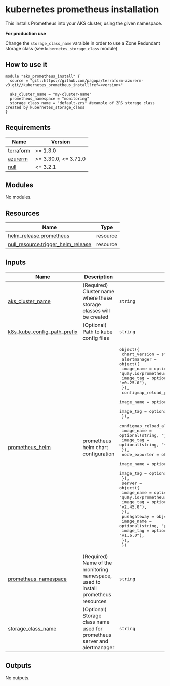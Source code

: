 # kubernetes prometheus installation

This installs Prometheus into your AKS cluster, using the given namespace.

**For production use**

Change the `storage_class_name` varaible in order to use a Zone Redundant storage class (see `kubernetes_storage_class` module)



## How to use it

```hcl
module "aks_prometheus_install" {
  source = "git::https://github.com/pagopa/terraform-azurerm-v3.git//kubernetes_prometheus_install?ref=<version>"
  
  aks_cluster_name = "my-cluster-name"
  prometheus_namespace = "monitoring"
  storage_class_name = "default-zrs" #example of ZRS storage class created by kubernetes_storage_class
}
```


<!-- markdownlint-disable -->
<!-- BEGINNING OF PRE-COMMIT-TERRAFORM DOCS HOOK -->
## Requirements

| Name | Version |
|------|---------|
| <a name="requirement_terraform"></a> [terraform](#requirement\_terraform) | >= 1.3.0 |
| <a name="requirement_azurerm"></a> [azurerm](#requirement\_azurerm) | >= 3.30.0, <= 3.71.0 |
| <a name="requirement_null"></a> [null](#requirement\_null) | <= 3.2.1 |

## Modules

No modules.

## Resources

| Name | Type |
|------|------|
| [helm_release.prometheus](https://registry.terraform.io/providers/hashicorp/helm/latest/docs/resources/release) | resource |
| [null_resource.trigger_helm_release](https://registry.terraform.io/providers/hashicorp/null/latest/docs/resources/resource) | resource |

## Inputs

| Name | Description | Type | Default | Required |
|------|-------------|------|---------|:--------:|
| <a name="input_aks_cluster_name"></a> [aks\_cluster\_name](#input\_aks\_cluster\_name) | (Required) Cluster name where these storage classes will be created | `string` | n/a | yes |
| <a name="input_k8s_kube_config_path_prefix"></a> [k8s\_kube\_config\_path\_prefix](#input\_k8s\_kube\_config\_path\_prefix) | (Optional) Path to kube config files | `string` | `"~/.kube"` | no |
| <a name="input_prometheus_helm"></a> [prometheus\_helm](#input\_prometheus\_helm) | prometheus helm chart configuration | <pre>object({<br>    chart_version = string,<br>    alertmanager = object({<br>      image_name = optional(string, "quay.io/prometheus/alertmanager"),<br>      image_tag  = optional(string, "v0.25.0"),<br>    }),<br>    configmap_reload_prometheus = object({<br>      image_name = optional(string, "jimmidyson/configmap-reload"),<br>      image_tag  = optional(string, "v0.9.0"),<br>    }),<br>    configmap_reload_alertmanager = object({<br>      image_name = optional(string, "jimmidyson/configmap-reload"),<br>      image_tag  = optional(string, "v0.9.0"),<br>    }),<br>    node_exporter = object({<br>      image_name = optional(string, "quay.io/prometheus/node-exporter"),<br>      image_tag  = optional(string, "v1.6.1"),<br>    }),<br>    server = object({<br>      image_name = optional(string, "quay.io/prometheus/prometheus"),<br>      image_tag  = optional(string, "v2.45.0"),<br>    }),<br>    pushgateway = object({<br>      image_name = optional(string, "prom/pushgateway"),<br>      image_tag  = optional(string, "v1.6.0"),<br>    }),<br>  })</pre> | <pre>{<br>  "alertmanager": {<br>    "image_name": "quay.io/prometheus/alertmanager",<br>    "image_tag": "v0.25.0"<br>  },<br>  "chart_version": "15.18.0",<br>  "configmap_reload_alertmanager": {<br>    "image_name": "jimmidyson/configmap-reload",<br>    "image_tag": "v0.9.0"<br>  },<br>  "configmap_reload_prometheus": {<br>    "image_name": "jimmidyson/configmap-reload",<br>    "image_tag": "v0.9.0"<br>  },<br>  "node_exporter": {<br>    "image_name": "quay.io/prometheus/node-exporter",<br>    "image_tag": "v1.6.1"<br>  },<br>  "pushgateway": {<br>    "image_name": "prom/pushgateway",<br>    "image_tag": "v1.6.0"<br>  },<br>  "server": {<br>    "image_name": "quay.io/prometheus/prometheus",<br>    "image_tag": "v2.45.0"<br>  }<br>}</pre> | no |
| <a name="input_prometheus_namespace"></a> [prometheus\_namespace](#input\_prometheus\_namespace) | (Required) Name of the monitoring namespace, used to install prometheus resources | `string` | n/a | yes |
| <a name="input_storage_class_name"></a> [storage\_class\_name](#input\_storage\_class\_name) | (Optional) Storage class name used for prometheus server and alertmanager | `string` | `"default"` | no |

## Outputs

No outputs.
<!-- END OF PRE-COMMIT-TERRAFORM DOCS HOOK -->
